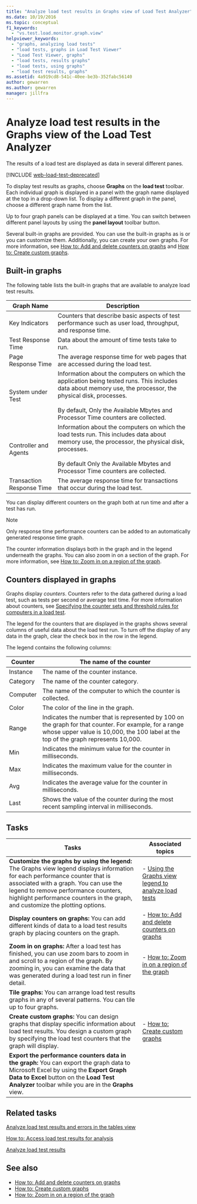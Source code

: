```yaml
---
title: "Analyze load test results in Graphs view of Load Test Analyzer"
ms.date: 10/19/2016
ms.topic: conceptual
f1_keywords:
  - "vs.test.load.monitor.graph.view"
helpviewer_keywords:
  - "graphs, analyzing load tests"
  - "load tests, graphs in Load Test Viewer"
  - "Load Test Viewer, graphs"
  - "load tests, results graphs"
  - "load tests, using graphs"
  - "load test results, graphs"
ms.assetid: 4a919cd8-541c-40ee-be3b-352fabc56140
author: gewarren
ms.author: gewarren
manager: jillfra
---
```

# Analyze load test results in the Graphs view of the Load Test Analyzer

The results of a load test are displayed as data in several different panes.

[!INCLUDE [web-load-test-deprecated](includes/web-load-test-deprecated.md)]

To display test results as graphs, choose **Graphs** on the **load test** toolbar. Each individual graph is displayed in a panel with the graph name displayed at the top in a drop-down list. To display a different graph in the panel, choose a different graph name from the list.

Up to four graph panels can be displayed at a time. You can switch between different panel layouts by using the **panel layout** toolbar button.

Several built-in graphs are provided. You can use the built-in graphs as is or you can customize them. Additionally, you can create your own graphs. For more information, see [How to: Add and delete counters on graphs](../test/how-to-add-and-delete-counters-on-graphs-in-load-test-results.md) and [How to: Create custom graphs](../test/how-to-create-custom-graphs-in-load-test-results.md).

## Built-in graphs

The following table lists the built-in graphs that are available to analyze load test results.

|Graph Name|Description|
|-|-|
|Key Indicators|Counters that describe basic aspects of test performance such as user load, throughput, and response time.|
|Test Response Time|Data about the amount of time tests take to run.|
|Page Response Time|The average response time for web pages that are accessed during the load test.|
|System under Test|Information about the computers on which the application being tested runs. This includes data about memory use, the processor, the physical disk, processes.<br /><br /> By default, Only the Available Mbytes and Processor Time counters are collected.|
|Controller and Agents|Information about the computers on which the load tests run. This includes data about memory use, the processor, the physical disk, processes.<br /><br /> By default Only the Available Mbytes and Processor Time counters are collected.|
|Transaction Response Time|The average response time for transactions that occur during the load test.|

You can display different counters on the graph both at run time and after a test has run.

> [!NOTE]
> Only response time performance counters can be added to an automatically generated response time graph.

The counter information displays both in the graph and in the legend underneath the graphs. You can also zoom in on a section of the graph. For more information, see [How to: Zoom in on a region of the graph](../test/how-to-zoom-in-on-a-region-of-the-graph-in-load-test-results.md).

## Counters displayed in graphs

Graphs display *counters*. Counters refer to the data gathered during a load test, such as tests per second or average test time. For more information about counters, see [Specifying the counter sets and threshold rules for computers in a load test](../test/specify-counter-sets-and-threshold-rules-for-load-testing.md).

The legend for the counters that are displayed in the graphs shows several columns of useful data about the load test run. To turn off the display of any data in the graph, clear the check box in the row in the legend.

The legend contains the following columns:

|Counter|The name of the counter|
|-|-|
|Instance|The name of the counter instance.|
|Category|The name of the counter category.|
|Computer|The name of the computer to which the counter is collected.|
|Color|The color of the line in the graph.|
|Range|Indicates the number that is represented by 100 on the graph for that counter. For example, for a range whose upper value is 10,000, the 100 label at the top of the graph represents 10,000.|
|Min|Indicates the minimum value for the counter in milliseconds.|
|Max|Indicates the maximum value for the counter in milliseconds.|
|Avg|Indicates the average value for the counter in milliseconds.|
|Last|Shows the value of the counter during the most recent sampling interval in milliseconds.|

## Tasks

|Tasks|Associated topics|
|-|-|
|**Customize the graphs by using the legend:** The Graphs view legend displays information for each performance counter that is associated with a graph. You can use the legend to remove performance counters, highlight performance counters in the graph, and customize the plotting options.|-   [Using the Graphs view legend to analyze load tests](../test/use-the-graphs-view-legend-to-analyze-load-tests.md)|
|**Display counters on graphs:** You can add different kinds of data to a load test results graph by placing counters on the graph.|-   [How to: Add and delete counters on graphs](../test/how-to-add-and-delete-counters-on-graphs-in-load-test-results.md)|
|**Zoom in on graphs:** After a load test has finished, you can use zoom bars to zoom in and scroll to a region of the graph. By zooming in, you can examine the data that was generated during a load test run in finer detail.|-   [How to: Zoom in on a region of the graph](../test/how-to-zoom-in-on-a-region-of-the-graph-in-load-test-results.md)|
|**Tile graphs:** You can arrange load test results graphs in any of several patterns. You can tile up to four graphs.||
|**Create custom graphs:** You can design graphs that display specific information about load test results. You design a custom graph by specifying the load test counters that the graph will display.|-   [How to: Create custom graphs](../test/how-to-create-custom-graphs-in-load-test-results.md)|
|**Export the performance counters data in the graph:** You can export the graph data to Microsoft Excel by using the **Export Graph Data to Excel** button on the **Load Test Analyzer** toolbar while you are in the **Graphs** view.||

## Related tasks

[Analyze load test results and errors in the tables view](../test/analyze-load-test-results-and-errors-in-the-tables-view.md)

[How to: Access load test results for analysis](../test/how-to-access-load-test-results-for-analysis.md)

[Analyze load test results](../test/analyze-load-test-results-using-the-load-test-analyzer.md)

## See also

- [How to: Add and delete counters on graphs](../test/how-to-add-and-delete-counters-on-graphs-in-load-test-results.md)
- [How to: Create custom graphs](../test/how-to-create-custom-graphs-in-load-test-results.md)
- [How to: Zoom in on a region of the graph](../test/how-to-zoom-in-on-a-region-of-the-graph-in-load-test-results.md)